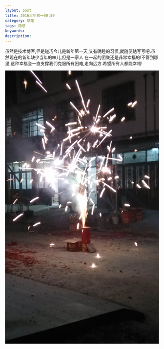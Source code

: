```yaml
---
layout: post
title: 2016大年初一00:50
category: 随笔
tags: 随感
keywords:
description:
---
```


虽然是技术博客,但是碰巧今儿是新年第一天,又有晚睡的习惯,就随便瞎写写吧.虽然现在的新年缺少当年的味儿,但是一家人
在一起的团聚还是非常幸福的!不管到哪里,这种幸福会一直支撑我们克服所有困难,走向远方.希望所有人都能幸福!

![1](/public/img/grocery/2016-new-year.jpg)